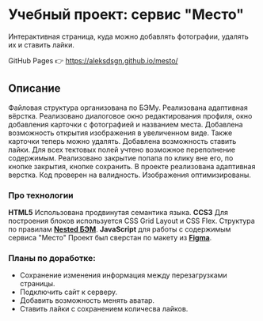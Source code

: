 # Учебный проект: сервис "Место"
Интерактивная страница, куда можно добавлять фотографии, удалять их и ставить лайки.

GitHub Pages :point_right: https://aleksdsgn.github.io/mesto/

## Описание
Файловая структура организована по БЭМу. Реализована адаптивная вёрстка. Реализовано диалоговое окно редактирования профиля, окно добавления карточки с фотографией и названием места. Добавлена возможность открытия изображения в увеличенном виде. Также карточки теперь можно удалять. Добавлена возможность ставить лайки. Для всех тектовых полей учтено возможное переполнение содержимым. Реализовано закрытие попапа по клику вне его, по кнопке закрытия, кнопке сохранить. В проекте реализована адаптивная верстка. Код проверен на валидность. Изображения оптимизированы.

### Про технологии

**HTML5** Использована продвинутая семантика языка.
**СCS3** Для построения блоков используется CSS Grid Layout и CSS Flex.
Структура по правилам **[Nested БЭМ](https://ru.bem.info/methodology/filestructure/#nested)**.
**JavaScript** для работы с содержимым сервиса "Место"
Проект был сверстан по макету из [**Figma**](https://www.figma.com/file/2cn9N9jSkmxD84oJik7xL7/JavaScript.-Sprint-4?node-id=0%3A1).


### Планы по доработке:

* Сохранение изменения информация между перезагрузками страницы.
* Подключить сайт к серверу.
* Добавить возможность менять аватар.
* Ставить лайки с сохранением количесва лайков.
